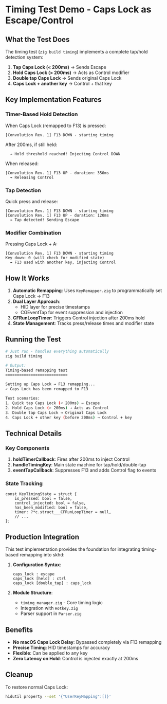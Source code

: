 # Timing Test Demo - Caps Lock as Escape/Control

## What the Test Does

The timing test (`zig build timing`) implements a complete tap/hold detection system:

1. **Tap Caps Lock (< 200ms)** → Sends Escape
2. **Hold Caps Lock (> 200ms)** → Acts as Control modifier
3. **Double tap Caps Lock** → Sends original Caps Lock
4. **Caps Lock + another key** → Control + that key

## Key Implementation Features

### Timer-Based Hold Detection

When Caps Lock (remapped to F13) is pressed:
```
[Convolution Rev. 1] F13 DOWN - starting timing
```

After 200ms, if still held:
```
  → Hold threshold reached! Injecting Control DOWN
```

When released:
```
[Convolution Rev. 1] F13 UP - duration: 350ms
  → Releasing Control
```

### Tap Detection

Quick press and release:
```
[Convolution Rev. 1] F13 DOWN - starting timing
[Convolution Rev. 1] F13 UP - duration: 120ms
  → Tap detected! Sending Escape
```

### Modifier Combination

Pressing Caps Lock + A:
```
[Convolution Rev. 1] F13 DOWN - starting timing
Key down: 0 (will check for modified state)
  → F13 used with another key, injecting Control
```

## How It Works

1. **Automatic Remapping**: Uses `KeyRemapper.zig` to programmatically set Caps Lock → F13
2. **Dual Layer Approach**:
   - HID layer for precise timestamps
   - CGEventTap for event suppression and injection
3. **CFRunLoopTimer**: Triggers Control injection after 200ms hold
4. **State Management**: Tracks press/release times and modifier state

## Running the Test

```bash
# Just run - handles everything automatically
zig build timing

# Output:
Timing-based remapping test
===========================

Setting up Caps Lock → F13 remapping...
✓ Caps Lock has been remapped to F13

Test scenarios:
1. Quick tap Caps Lock (< 200ms) → Escape
2. Hold Caps Lock (> 200ms) → Acts as Control
3. Double tap Caps Lock → Original Caps Lock
4. Caps Lock + other key (before 200ms) → Control + key
```

## Technical Details

### Key Components

1. **holdTimerCallback**: Fires after 200ms to inject Control
2. **handleTimingKey**: Main state machine for tap/hold/double-tap
3. **eventTapCallback**: Suppresses F13 and adds Control flag to events

### State Tracking

```zig
const KeyTimingState = struct {
    is_pressed: bool = false,
    control_injected: bool = false,
    has_been_modified: bool = false,
    timer: ?*c.struct___CFRunLoopTimer = null,
    // ...
};
```

## Production Integration

This test implementation provides the foundation for integrating timing-based remapping into skhd:

1. **Configuration Syntax**:
   ```
   caps_lock : escape
   caps_lock [held] : ctrl
   caps_lock [double_tap] : caps_lock
   ```

2. **Module Structure**:
   - `timing_manager.zig` - Core timing logic
   - Integration with `Hotkey.zig`
   - Parser support in `Parser.zig`

## Benefits

- **No macOS Caps Lock Delay**: Bypassed completely via F13 remapping
- **Precise Timing**: HID timestamps for accuracy
- **Flexible**: Can be applied to any key
- **Zero Latency on Hold**: Control is injected exactly at 200ms

## Cleanup

To restore normal Caps Lock:
```bash
hidutil property --set '{"UserKeyMapping":[]}'
```